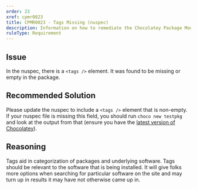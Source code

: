 ```yaml
---
order: 23
xref: cpmr0023
title: CPMR0023 - Tags Missing (nuspec)
description: Information on how to remediate the Chocolatey Package Moderation Rule 0023
ruleType: Requirement
---
```


<?! Include "../../../../../shared/package-validator-rule-requirement.txt" /?>

## Issue

In the nuspec, there is a `<tags />` element. It was found to be missing or empty in the package.

## Recommended Solution

Please update the nuspec to include a `<tags />` element that is non-empty. If your nuspec file is missing this field, you should run `choco new testpkg` and look at the output from that (ensure you have the [latest version of Chocolatey](https://community.chocolatey.org/packages?q=id%3Achocolatey)).

## Reasoning

Tags aid in categorization of packages and underlying software. Tags should be relevant to the software that is being installed. It will give folks more options when searching for particular software on the site and may turn up in results it may have not otherwise came up in.